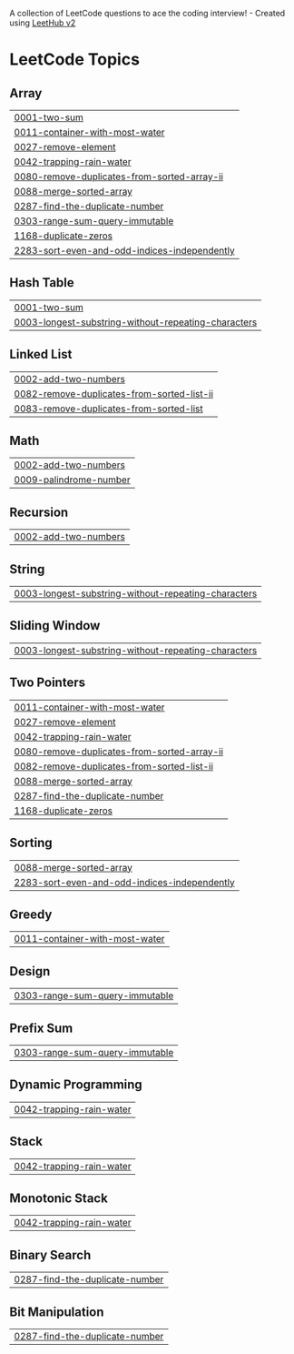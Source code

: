 A collection of LeetCode questions to ace the coding interview! - Created using [LeetHub v2](https://github.com/arunbhardwaj/LeetHub-2.0)
<!---LeetCode Topics Start-->
# LeetCode Topics
## Array
|  |
| ------- |
| [0001-two-sum](https://github.com/nehamahato/DSA/tree/master/0001-two-sum) |
| [0011-container-with-most-water](https://github.com/nehamahato/DSA/tree/master/0011-container-with-most-water) |
| [0027-remove-element](https://github.com/nehamahato/DSA/tree/master/0027-remove-element) |
| [0042-trapping-rain-water](https://github.com/nehamahato/DSA/tree/master/0042-trapping-rain-water) |
| [0080-remove-duplicates-from-sorted-array-ii](https://github.com/nehamahato/DSA/tree/master/0080-remove-duplicates-from-sorted-array-ii) |
| [0088-merge-sorted-array](https://github.com/nehamahato/DSA/tree/master/0088-merge-sorted-array) |
| [0287-find-the-duplicate-number](https://github.com/nehamahato/DSA/tree/master/0287-find-the-duplicate-number) |
| [0303-range-sum-query-immutable](https://github.com/nehamahato/DSA/tree/master/0303-range-sum-query-immutable) |
| [1168-duplicate-zeros](https://github.com/nehamahato/DSA/tree/master/1168-duplicate-zeros) |
| [2283-sort-even-and-odd-indices-independently](https://github.com/nehamahato/DSA/tree/master/2283-sort-even-and-odd-indices-independently) |
## Hash Table
|  |
| ------- |
| [0001-two-sum](https://github.com/nehamahato/DSA/tree/master/0001-two-sum) |
| [0003-longest-substring-without-repeating-characters](https://github.com/nehamahato/DSA/tree/master/0003-longest-substring-without-repeating-characters) |
## Linked List
|  |
| ------- |
| [0002-add-two-numbers](https://github.com/nehamahato/DSA/tree/master/0002-add-two-numbers) |
| [0082-remove-duplicates-from-sorted-list-ii](https://github.com/nehamahato/DSA/tree/master/0082-remove-duplicates-from-sorted-list-ii) |
| [0083-remove-duplicates-from-sorted-list](https://github.com/nehamahato/DSA/tree/master/0083-remove-duplicates-from-sorted-list) |
## Math
|  |
| ------- |
| [0002-add-two-numbers](https://github.com/nehamahato/DSA/tree/master/0002-add-two-numbers) |
| [0009-palindrome-number](https://github.com/nehamahato/DSA/tree/master/0009-palindrome-number) |
## Recursion
|  |
| ------- |
| [0002-add-two-numbers](https://github.com/nehamahato/DSA/tree/master/0002-add-two-numbers) |
## String
|  |
| ------- |
| [0003-longest-substring-without-repeating-characters](https://github.com/nehamahato/DSA/tree/master/0003-longest-substring-without-repeating-characters) |
## Sliding Window
|  |
| ------- |
| [0003-longest-substring-without-repeating-characters](https://github.com/nehamahato/DSA/tree/master/0003-longest-substring-without-repeating-characters) |
## Two Pointers
|  |
| ------- |
| [0011-container-with-most-water](https://github.com/nehamahato/DSA/tree/master/0011-container-with-most-water) |
| [0027-remove-element](https://github.com/nehamahato/DSA/tree/master/0027-remove-element) |
| [0042-trapping-rain-water](https://github.com/nehamahato/DSA/tree/master/0042-trapping-rain-water) |
| [0080-remove-duplicates-from-sorted-array-ii](https://github.com/nehamahato/DSA/tree/master/0080-remove-duplicates-from-sorted-array-ii) |
| [0082-remove-duplicates-from-sorted-list-ii](https://github.com/nehamahato/DSA/tree/master/0082-remove-duplicates-from-sorted-list-ii) |
| [0088-merge-sorted-array](https://github.com/nehamahato/DSA/tree/master/0088-merge-sorted-array) |
| [0287-find-the-duplicate-number](https://github.com/nehamahato/DSA/tree/master/0287-find-the-duplicate-number) |
| [1168-duplicate-zeros](https://github.com/nehamahato/DSA/tree/master/1168-duplicate-zeros) |
## Sorting
|  |
| ------- |
| [0088-merge-sorted-array](https://github.com/nehamahato/DSA/tree/master/0088-merge-sorted-array) |
| [2283-sort-even-and-odd-indices-independently](https://github.com/nehamahato/DSA/tree/master/2283-sort-even-and-odd-indices-independently) |
## Greedy
|  |
| ------- |
| [0011-container-with-most-water](https://github.com/nehamahato/DSA/tree/master/0011-container-with-most-water) |
## Design
|  |
| ------- |
| [0303-range-sum-query-immutable](https://github.com/nehamahato/DSA/tree/master/0303-range-sum-query-immutable) |
## Prefix Sum
|  |
| ------- |
| [0303-range-sum-query-immutable](https://github.com/nehamahato/DSA/tree/master/0303-range-sum-query-immutable) |
## Dynamic Programming
|  |
| ------- |
| [0042-trapping-rain-water](https://github.com/nehamahato/DSA/tree/master/0042-trapping-rain-water) |
## Stack
|  |
| ------- |
| [0042-trapping-rain-water](https://github.com/nehamahato/DSA/tree/master/0042-trapping-rain-water) |
## Monotonic Stack
|  |
| ------- |
| [0042-trapping-rain-water](https://github.com/nehamahato/DSA/tree/master/0042-trapping-rain-water) |
## Binary Search
|  |
| ------- |
| [0287-find-the-duplicate-number](https://github.com/nehamahato/DSA/tree/master/0287-find-the-duplicate-number) |
## Bit Manipulation
|  |
| ------- |
| [0287-find-the-duplicate-number](https://github.com/nehamahato/DSA/tree/master/0287-find-the-duplicate-number) |
<!---LeetCode Topics End-->
